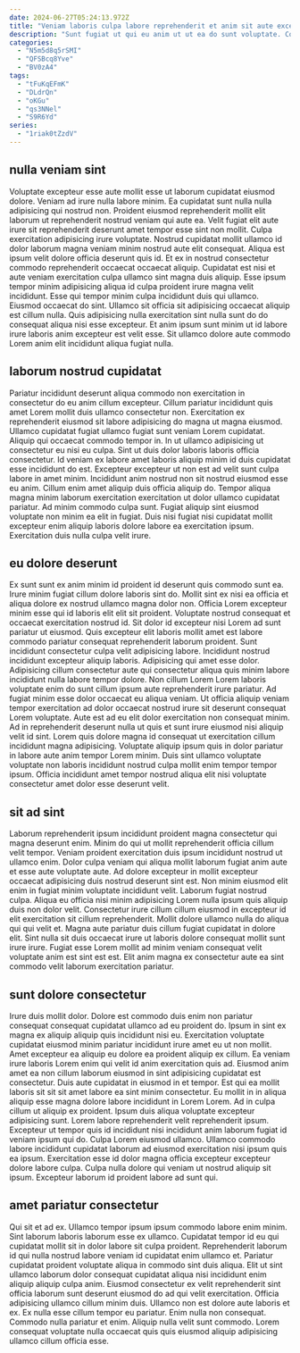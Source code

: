 ```yaml
---
date: 2024-06-27T05:24:13.972Z
title: "Veniam laboris culpa labore reprehenderit et anim sit aute excepteur elit."
description: "Sunt fugiat ut qui eu anim ut ut ea do sunt voluptate. Consectetur ad elit laborum nostrud sint officia culpa duis culpa irure Lorem mollit."
categories:
  - "N5m5d8q5rSMI"
  - "QFSBcq8Yve"
  - "BV0zA4"
tags:
  - "tFuKqEFmK"
  - "DLdrQn"
  - "oKGu"
  - "qs3NNel"
  - "S9R6Yd"
series:
  - "1riak0tZzdV"
---
```



## nulla veniam sint

Voluptate excepteur esse aute mollit esse ut laborum cupidatat eiusmod dolore. Veniam ad irure nulla labore minim. Ea cupidatat sunt nulla nulla adipisicing qui nostrud non. Proident eiusmod reprehenderit mollit elit laborum ut reprehenderit nostrud veniam qui aute ea. Velit fugiat elit aute irure sit reprehenderit deserunt amet tempor esse sint non mollit.
Culpa exercitation adipisicing irure voluptate. Nostrud cupidatat mollit ullamco id dolor laborum magna veniam minim nostrud aute elit consequat. Aliqua est ipsum velit dolore officia deserunt quis id. Et ex in nostrud consectetur commodo reprehenderit occaecat occaecat aliquip. Cupidatat est nisi et aute veniam exercitation culpa ullamco sint magna duis aliquip.
Esse ipsum tempor minim adipisicing aliqua id culpa proident irure magna velit incididunt. Esse qui tempor minim culpa incididunt duis qui ullamco. Eiusmod occaecat do sint. Ullamco sit officia sit adipisicing occaecat aliquip est cillum nulla. Quis adipisicing nulla exercitation sint nulla sunt do do consequat aliqua nisi esse excepteur. Et anim ipsum sunt minim ut id labore irure laboris anim excepteur est velit esse. Sit ullamco dolore aute commodo Lorem anim elit incididunt aliqua fugiat nulla.

## laborum nostrud cupidatat

Pariatur incididunt deserunt aliqua commodo non exercitation in consectetur do eu anim cillum excepteur. Cillum pariatur incididunt quis amet Lorem mollit duis ullamco consectetur non. Exercitation ex reprehenderit eiusmod sit labore adipisicing do magna ut magna eiusmod. Ullamco cupidatat fugiat ullamco fugiat sunt veniam Lorem cupidatat. Aliquip qui occaecat commodo tempor in.
In ut ullamco adipisicing ut consectetur eu nisi eu culpa. Sint ut duis dolor laboris laboris officia consectetur. Id veniam ex labore amet laboris aliquip minim id duis cupidatat esse incididunt do est. Excepteur excepteur ut non est ad velit sunt culpa labore in amet minim. Incididunt anim nostrud non sit nostrud eiusmod esse eu anim. Cillum enim amet aliquip duis officia aliquip do. Tempor aliqua magna minim laborum exercitation exercitation ut dolor ullamco cupidatat pariatur.
Ad minim commodo culpa sunt. Fugiat aliquip sint eiusmod voluptate non minim ea elit in fugiat. Duis nisi fugiat nisi cupidatat mollit excepteur enim aliquip laboris dolore labore ea exercitation ipsum. Exercitation duis nulla culpa velit irure.

## eu dolore deserunt

Ex sunt sunt ex anim minim id proident id deserunt quis commodo sunt ea. Irure minim fugiat cillum dolore laboris sint do. Mollit sint ex nisi ea officia et aliqua dolore ex nostrud ullamco magna dolor non. Officia Lorem excepteur minim esse qui id laboris elit elit sit proident. Voluptate nostrud consequat et occaecat exercitation nostrud id. Sit dolor id excepteur nisi Lorem ad sunt pariatur ut eiusmod. Quis excepteur elit laboris mollit amet est labore commodo pariatur consequat reprehenderit laborum proident.
Sunt incididunt consectetur culpa velit adipisicing labore. Incididunt nostrud incididunt excepteur aliquip laboris. Adipisicing qui amet esse dolor. Adipisicing cillum consectetur aute qui consectetur aliqua quis minim labore incididunt nulla labore tempor dolore. Non cillum Lorem Lorem laboris voluptate enim do sunt cillum ipsum aute reprehenderit irure pariatur. Ad fugiat minim esse dolor occaecat eu aliqua veniam. Ut officia aliquip veniam tempor exercitation ad dolor occaecat nostrud irure sit deserunt consequat Lorem voluptate.
Aute est ad eu elit dolor exercitation non consequat minim. Ad in reprehenderit deserunt nulla ut quis et sunt irure eiusmod nisi aliquip velit id sint. Lorem quis dolore magna id consequat ut exercitation cillum incididunt magna adipisicing. Voluptate aliquip ipsum quis in dolor pariatur in labore aute anim tempor Lorem minim. Duis sint ullamco voluptate voluptate non laboris incididunt nostrud culpa mollit enim tempor tempor ipsum. Officia incididunt amet tempor nostrud aliqua elit nisi voluptate consectetur amet dolor esse deserunt velit.

## sit ad sint

Laborum reprehenderit ipsum incididunt proident magna consectetur qui magna deserunt enim. Minim do qui ut mollit reprehenderit officia cillum velit tempor. Veniam proident exercitation duis ipsum incididunt nostrud ut ullamco enim. Dolor culpa veniam qui aliqua mollit laborum fugiat anim aute et esse aute voluptate aute. Ad dolore excepteur in mollit excepteur occaecat adipisicing duis nostrud deserunt sint est. Non minim eiusmod elit enim in fugiat minim voluptate incididunt velit.
Laborum fugiat nostrud culpa. Aliqua eu officia nisi minim adipisicing Lorem nulla ipsum quis aliquip duis non dolor velit. Consectetur irure cillum cillum eiusmod in excepteur id elit exercitation sit cillum reprehenderit. Mollit dolore ullamco nulla do aliqua qui qui velit et.
Magna aute pariatur duis cillum fugiat cupidatat in dolore elit. Sint nulla sit duis occaecat irure ut laboris dolore consequat mollit sunt irure irure. Fugiat esse Lorem mollit ad minim veniam consequat velit voluptate anim est sint est est. Elit anim magna ex consectetur aute ea sint commodo velit laborum exercitation pariatur.

## sunt dolore consectetur

Irure duis mollit dolor. Dolore est commodo duis enim non pariatur consequat consequat cupidatat ullamco ad eu proident do. Ipsum in sint ex magna ex aliquip aliquip quis incididunt nisi eu. Exercitation voluptate cupidatat eiusmod minim pariatur incididunt irure amet eu ut non mollit. Amet excepteur ea aliquip eu dolore ea proident aliquip ex cillum. Ea veniam irure laboris Lorem enim qui velit id anim exercitation quis ad. Eiusmod anim amet ea non cillum laborum eiusmod in sint adipisicing cupidatat est consectetur.
Duis aute cupidatat in eiusmod in et tempor. Est qui ea mollit laboris sit sit sit amet labore ea sint minim consectetur. Eu mollit in in aliqua aliquip esse magna dolore labore incididunt in Lorem Lorem. Ad in culpa cillum ut aliquip ex proident.
Ipsum duis aliqua voluptate excepteur adipisicing sunt. Lorem labore reprehenderit velit reprehenderit ipsum. Excepteur ut tempor quis id incididunt nisi incididunt anim laborum fugiat id veniam ipsum qui do. Culpa Lorem eiusmod ullamco. Ullamco commodo labore incididunt cupidatat laborum ad eiusmod exercitation nisi ipsum quis ea ipsum. Exercitation esse id dolor magna officia excepteur excepteur dolore labore culpa. Culpa nulla dolore qui veniam ut nostrud aliquip sit ipsum. Excepteur laborum id proident labore ad sunt qui.

## amet pariatur consectetur

Qui sit et ad ex. Ullamco tempor ipsum ipsum commodo labore enim minim. Sint laborum laboris laborum esse ex ullamco. Cupidatat tempor id eu qui cupidatat mollit sit in dolor labore sit culpa proident. Reprehenderit laborum id qui nulla nostrud labore veniam id cupidatat enim ullamco et.
Pariatur cupidatat proident voluptate aliqua in commodo sint duis aliqua. Elit ut sint ullamco laborum dolor consequat cupidatat aliqua nisi incididunt enim aliquip aliquip culpa anim. Eiusmod consectetur ex velit reprehenderit sint officia laborum sunt deserunt eiusmod do ad qui velit exercitation. Officia adipisicing ullamco cillum minim duis. Ullamco non est dolore aute laboris et ex.
Ex nulla esse cillum tempor eu pariatur. Enim nulla non consequat. Commodo nulla pariatur et enim. Aliquip nulla velit sunt commodo. Lorem consequat voluptate nulla occaecat quis quis eiusmod aliquip adipisicing ullamco cillum officia esse.

